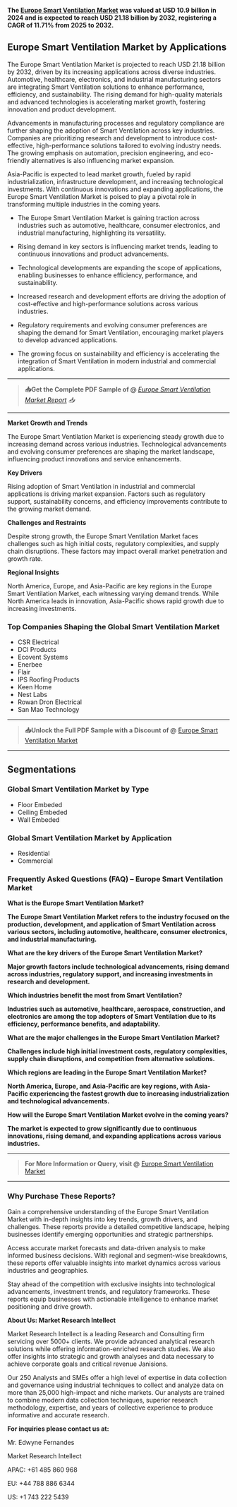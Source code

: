 <p><strong>The <a href="https://www.marketresearchintellect.com/download-sample/?rid=1077193&amp;utm_source=Pulse-April-Europe&amp;utm_medium=852">Europe Smart Ventilation Market</a> was valued at USD 10.9 billion in 2024 and is expected to reach USD 21.18 billion by 2032, registering a CAGR of 11.71% from 2025 to 2032.</strong></p><h2>Europe Smart Ventilation Market by Applications&nbsp;</h2><p><p>The Europe Smart Ventilation Market is projected to reach USD 21.18 billion by 2032, driven by its increasing applications across diverse industries. Automotive, healthcare, electronics, and industrial manufacturing sectors are integrating Smart Ventilation solutions to enhance performance, efficiency, and sustainability. The rising demand for high-quality materials and advanced technologies is accelerating market growth, fostering innovation and product development.</p><p>Advancements in manufacturing processes and regulatory compliance are further shaping the adoption of Smart Ventilation across key industries. Companies are prioritizing research and development to introduce cost-effective, high-performance solutions tailored to evolving industry needs. The growing emphasis on automation, precision engineering, and eco-friendly alternatives is also influencing market expansion.</p><p>Asia-Pacific is expected to lead market growth, fueled by rapid industrialization, infrastructure development, and increasing technological investments. With continuous innovations and expanding applications, the Europe Smart Ventilation Market is poised to play a pivotal role in transforming multiple industries in the coming years.</p></p><ul><li><p>The Europe Smart Ventilation Market is gaining traction across industries such as automotive, healthcare, consumer electronics, and industrial manufacturing, highlighting its versatility.</p></li><li><p>Rising demand in key sectors is influencing market trends, leading to continuous innovations and product advancements.</p></li><li><p>Technological developments are expanding the scope of applications, enabling businesses to enhance efficiency, performance, and sustainability.</p></li><li><p>Increased research and development efforts are driving the adoption of cost-effective and high-performance solutions across various industries.</p></li><li><p>Regulatory requirements and evolving consumer preferences are shaping the demand for Smart Ventilation, encouraging market players to develop advanced applications.</p></li><li><p>The growing focus on sustainability and efficiency is accelerating the integration of Smart Ventilation in modern industrial and commercial applications.</p></li></ul><hr /><blockquote><p><strong><span class="font-[700]">📥Get the Complete PDF Sample of @ </span></strong><em><span class="font-[700]"><a href="https://www.marketresearchintellect.com/download-sample/?rid=1077193&amp;utm_source=Pulse-April-Europe&amp;utm_medium=852" target="_blank" data-tracking-control-name="article-ssr-frontend-pulse_little-text-block" data-tracking-will-navigate="" data-test-link="">Europe Smart Ventilation Market Report</a>&nbsp;📥</span></em></p></blockquote><hr /><p class="" data-start="77" data-end="360"><strong data-start="77" data-end="105">Market Growth and Trends</strong></p><p class="" data-start="77" data-end="360">The Europe Smart Ventilation Market is experiencing steady growth due to increasing demand across various industries. Technological advancements and evolving consumer preferences are shaping the market landscape, influencing product innovations and service enhancements.</p><p class="" data-start="362" data-end="606"><strong data-start="362" data-end="377">Key Drivers</strong></p><p class="" data-start="362" data-end="606">Rising adoption of Smart Ventilation in industrial and commercial applications is driving market expansion. Factors such as regulatory support, sustainability concerns, and efficiency improvements contribute to the growing market demand.</p><p class="" data-start="608" data-end="849"><strong data-start="608" data-end="637">Challenges and Restraints</strong></p><p class="" data-start="608" data-end="849">Despite strong growth, the Europe Smart Ventilation Market faces challenges such as high initial costs, regulatory complexities, and supply chain disruptions. These factors may impact overall market penetration and growth rate.</p><p class="" data-start="851" data-end="1095"><strong data-start="851" data-end="872">Regional Insights</strong></p><p class="" data-start="851" data-end="1095">North America, Europe, and Asia-Pacific are key regions in the Europe Smart Ventilation Market, each witnessing varying demand trends. While North America leads in innovation, Asia-Pacific shows rapid growth due to increasing investments.</p><p><h3>Top Companies Shaping the Global Smart Ventilation Market </h3><ul><li>CSR Electrical</li><li> DCI Products</li><li> Ecovent Systems</li><li> Enerbee</li><li> Flair</li><li> IPS Roofing Products</li><li> Keen Home</li><li> Nest Labs</li><li> Rowan Dron Electrical</li><li> San Mao Technology</li></ul></p><hr /><blockquote><p><strong>📥Unlock the Full PDF Sample with a Discount of @</strong> <a href="https://www.marketresearchintellect.com/ask-for-discount/?rid=1077193&amp;utm_source=Pulse-April-Europe&amp;utm_medium=852">Europe Smart Ventilation Market</a></p></blockquote><hr /><p><h2>Segmentations</h2><h3>Global Smart Ventilation Market by Type</h3><ul><li>Floor Embeded</li><li>Ceiling Embeded</li><li>Wall Embeded</li></ul><h3>Global Smart Ventilation Market by Application</h3><ul><li>Residential</li><li>Commercial</li></ul></p><h3><strong>Frequently Asked Questions (FAQ) &ndash; Europe Smart Ventilation Market</strong></h3><p><strong>What is the Europe Smart Ventilation Market?</strong></p><p><strong>The Europe Smart Ventilation Market refers to the industry focused on the production, development, and application of Smart Ventilation across various sectors, including automotive, healthcare, consumer electronics, and industrial manufacturing.</strong></p><p><strong>What are the key drivers of the Europe Smart Ventilation Market?</strong></p><p><strong>Major growth factors include technological advancements, rising demand across industries, regulatory support, and increasing investments in research and development.</strong></p><p><strong>Which industries benefit the most from Smart Ventilation?</strong></p><p><strong>Industries such as automotive, healthcare, aerospace, construction, and electronics are among the top adopters of Smart Ventilation due to its efficiency, performance benefits, and adaptability.</strong></p><p><strong>What are the major challenges in the Europe Smart Ventilation Market?</strong></p><p><strong>Challenges include high initial investment costs, regulatory complexities, supply chain disruptions, and competition from alternative solutions.</strong></p><p><strong>Which regions are leading in the Europe Smart Ventilation Market?</strong></p><p><strong>North America, Europe, and Asia-Pacific are key regions, with Asia-Pacific experiencing the fastest growth due to increasing industrialization and technological advancements.</strong></p><p><strong>How will the Europe Smart Ventilation Market evolve in the coming years?</strong></p><p><strong>The market is expected to grow significantly due to continuous innovations, rising demand, and expanding applications across various industries.</strong></p><hr /><blockquote><p><span class="font-[700]"><strong>For More Information or Query, visit&nbsp;@</strong>&nbsp;</span><span class="font-[700]"><a href="https://www.marketresearchintellect.com/product/smart-ventilation-market/?utm_source=Linkedin&utm_medium=852" target="_blank" data-tracking-control-name="article-ssr-frontend-pulse_little-text-block" data-tracking-will-navigate="" data-test-link="">Europe Smart Ventilation Market</a></span></p></blockquote><hr /><h3><strong data-start="0" data-end="31">Why Purchase These Reports?</strong></h3><p class="" data-start="35" data-end="297">Gain a comprehensive understanding of the Europe Smart Ventilation Market with in-depth insights into key trends, growth drivers, and challenges. These reports provide a detailed competitive landscape, helping businesses identify emerging opportunities and strategic partnerships.</p><p class="" data-start="299" data-end="540">Access accurate market forecasts and data-driven analysis to make informed business decisions. With regional and segment-wise breakdowns, these reports offer valuable insights into market dynamics across various industries and geographies.</p><p class="" data-start="542" data-end="784">Stay ahead of the competition with exclusive insights into technological advancements, investment trends, and regulatory frameworks. These reports equip businesses with actionable intelligence to enhance market positioning and drive growth.</p><p><strong><span class="font-[700]">About Us: Market Research Intellect</span></strong></p><p><span class="">Market Research Intellect is a leading Research and Consulting firm servicing over 5000+ clients. We provide advanced analytical research solutions while offering information-enriched research studies.&nbsp;</span>We also offer insights into strategic and growth analyses and data necessary to achieve corporate goals and critical revenue Janisions.</p><p><span class="">Our 250 Analysts and SMEs offer a high level of expertise in data collection and governance using industrial techniques to collect and analyze data on more than 25,000 high-impact and niche markets. Our analysts are trained to combine modern data collection techniques, superior research methodology, expertise, and years of collective experience to produce informative and accurate research.</span></p><p><strong>For inquiries please contact us at:</strong></p><p>Mr. Edwyne Fernandes</p><p>Market Research Intellect</p><p>APAC: +61 485 860 968</p><p>EU: +44 788 886 6344</p><p>US: +1 743 222 5439</p>